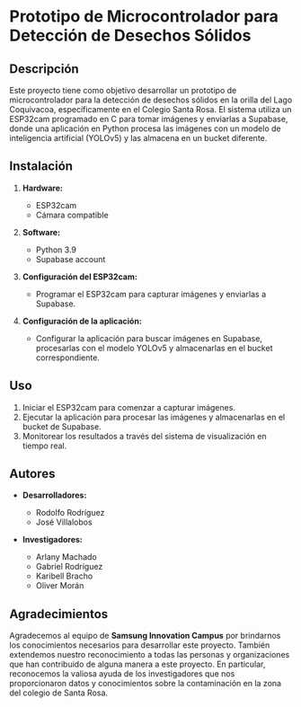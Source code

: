 # Prototipo de Microcontrolador para Detección de Desechos Sólidos

## Descripción

Este proyecto tiene como objetivo desarrollar un prototipo de microcontrolador para la detección de desechos sólidos en la orilla del Lago Coquivacoa, específicamente en el Colegio Santa Rosa. El sistema utiliza un ESP32cam programado en C para tomar imágenes y enviarlas a Supabase, donde una aplicación en Python procesa las imágenes con un modelo de inteligencia artificial (YOLOv5) y las almacena en un bucket diferente.

## Instalación

1. **Hardware:**
   - ESP32cam
   - Cámara compatible

2. **Software:**
   - Python 3.9
   - Supabase account

3. **Configuración del ESP32cam:**
   - Programar el ESP32cam para capturar imágenes y enviarlas a Supabase.

4. **Configuración de la aplicación:**
   - Configurar la aplicación para buscar imágenes en Supabase, procesarlas con el modelo YOLOv5 y almacenarlas en el bucket correspondiente.

## Uso

1. Iniciar el ESP32cam para comenzar a capturar imágenes.
2. Ejecutar la aplicación para procesar las imágenes y almacenarlas en el bucket de Supabase.
3. Monitorear los resultados a través del sistema de visualización en tiempo real.


## Autores

- **Desarrolladores:**
  - Rodolfo Rodríguez
  - José Villalobos

- **Investigadores:**
  - Arlany Machado
  - Gabriel Rodríguez
  - Karibell Bracho
  - Oliver Morán

## Agradecimientos

Agradecemos al equipo de **Samsung Innovation Campus** por brindarnos los conocimientos necesarios para desarrollar este proyecto. También extendemos nuestro reconocimiento a todas las personas y organizaciones que han contribuido de alguna manera a este proyecto. En particular, reconocemos la valiosa ayuda de los investigadores que nos proporcionaron datos y conocimientos sobre la contaminación en la zona del colegio de Santa Rosa.
